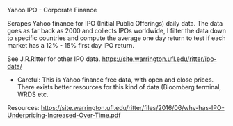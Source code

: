 Yahoo IPO - Corporate Finance

Scrapes Yahoo finance for IPO (Initial Public Offerings) daily data. The data goes as far back as 2000 and collects IPOs worldwide, I filter the data down to specific countries and compute the average one day return to test if each market has a 12% - 15% first day IPO return.

See J.R.Ritter for other IPO data. https://site.warrington.ufl.edu/ritter/ipo-data/

- Careful: This is Yahoo finance free data, with open and close prices. There exists better resources for this kind of data (Bloomberg terminal, WRDS etc.

Resources:
https://site.warrington.ufl.edu/ritter/files/2016/06/why-has-IPO-Underpricing-Increased-Over-Time.pdf
